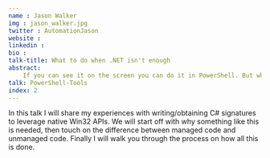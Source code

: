 ```yaml
---
name : Jason Walker
img : jason_walker.jpg
twitter : AutomationJason
website : 
linkedin : 
bio : 
talk-title: What to do when .NET isn't enough
abstract:
    If you can see it on the screen you can do it in PowerShell. But what if there isn’t a cmdlet or .NET class to do what you need? Interoperability is the answer! Learn how to extended your PowerShell skills to literally do anything you see on the computer screen.
talk: PowerShell-Tools
index: 2
---
```


In this talk I will share my experiences with writing/obtaining C# signatures to leverage native Win32 APIs. We will start off with why something like this is needed, then touch on the difference between managed code and unmanaged code. Finally I will walk you through the process on how all this is done.